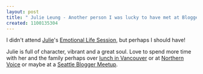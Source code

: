 ```yaml
---
layout: post
title: " Julie Leung - Another person I was lucky to have met at BloggerCon III"
created: 1100135304
---
```

<p>
I didn't attend <a href="http://www.julieleung.com/">Julie</a>'s <a href="http://www.bloggercon.org/2004/10/07#a1546">Emotional Life Session</a>, but perhaps  I should have!
</p><p>
Julie is full of character, vibrant and a great soul.  Love to spend more time with her and the family perhaps over <a href="http://www.vaneats.com/">lunch in Vancouver</a> or at <a href="http://northernvoice.ca/">Northern Voice</a> or maybe at a <a href="http://blog.meetup.com/1/">Seattle Blogger Meetup</a>.
</p>

